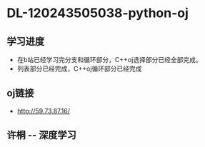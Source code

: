 # DL-120243505038-python-oj

## 学习进度

- 在b站已经学习完分支和循环部分，C++oj选择部分已经全部完成。
- 列表部分已经完成，C++oj循环部分已经完成

## oj链接

- http://59.73.87.16/

## 许桐 -- 深度学习